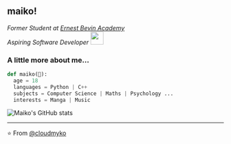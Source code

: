 <h2> maiko!</h2>
<p><em>Former Student at <a href="https://ernestbevin.london/">Ernest Bevin Academy</a>
</br>Aspiring Software Developer <img src="https://media.giphy.com/media/WUlplcMpOCEmTGBtBW/giphy.gif" width="30"> 
</em></p>

### A little more about me... 

```python
def maiko(🐐):
  age = 18
  languages = Python | C++ 
  subjects = Computer Science | Maths | Psychology ...
  interests = Manga | Music 
```
![Maiko's GitHub stats](https://github-readme-stats.vercel.app/api?username=cloudmyko&theme=dracula&show_icons=true)

---

⭐️ From [@cloudmyko](https://github.com/cloudmyko)

